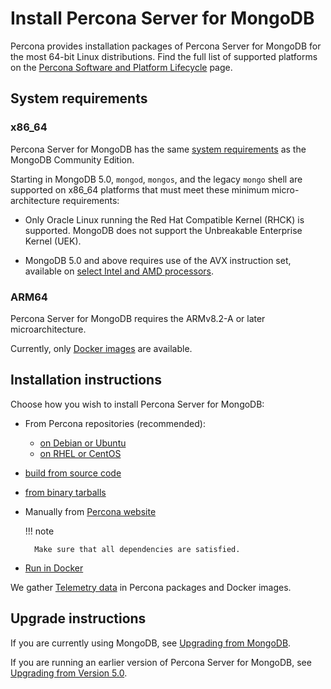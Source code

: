 # Install Percona Server for MongoDB

Percona provides installation packages of Percona Server for MongoDB for the most 64-bit Linux distributions. Find the full list of supported platforms on the [Percona Software and Platform Lifecycle](https://www.percona.com/services/policies/percona-software-platform-lifecycle#mongodb) page.

## System requirements

### x86_64

Percona Server for MongoDB has the same [system requirements](https://www.mongodb.com/docs/v6.0/administration/production-notes/#x86_64) as the MongoDB Community Edition.

Starting in MongoDB 5.0, `mongod`, `mongos`, and the legacy `mongo` shell are supported on x86_64 platforms that must meet these minimum micro-architecture requirements:

* Only Oracle Linux running the Red Hat Compatible Kernel (RHCK) is supported. MongoDB does not support the Unbreakable Enterprise Kernel (UEK).

* MongoDB 5.0 and above requires use of the AVX instruction set, available on 
[select Intel and AMD processors](https://en.wikipedia.org/wiki/Advanced_Vector_Extensions#CPUs_with_AVX). 

### ARM64

Percona Server for MongoDB requires the ARMv8.2-A or later microarchitecture. 

Currently, only [Docker images](https://hub.docker.com/r/percona/percona-server-mongodb/) are available.

## Installation instructions

Choose how you wish to install Percona Server for MongoDB:

* From Percona repositories (recommended):

    * [on Debian or Ubuntu](apt.md#apt)
    * [on RHEL or CentOS](yum.md#yum)

* [build from source code](source.md)
* [from binary tarballs](tarball.md)
* Manually from [Percona website](https://www.percona.com/downloads/percona-server-mongodb-6.0/)
   
    !!! note

        Make sure that all dependencies are satisfied.

* [Run in Docker](docker.md)

We gather [Telemetry data](../telemetry.md) in Percona packages and Docker images.

## Upgrade instructions

If you are currently using MongoDB, see [Upgrading from MongoDB](upgrade-from-mongodb.md).

If you are running an earlier version of Percona Server for MongoDB, see [Upgrading from Version 5.0](upgrade-from-50.md).

